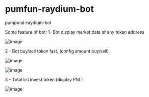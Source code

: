 # pumfun-raydium-bot
pumpund-raydium-bot

Some feature of bot:
1- Bot display market data of any token address

![image](https://github.com/user-attachments/assets/20a7a777-47f1-4da7-b793-5ae2219ceb9d)

2 - Bot buy/sell token fast, (config amount buy/sell)

![image](https://github.com/user-attachments/assets/520ff1f9-5c6d-45df-be38-700632b5da89)

![image](https://github.com/user-attachments/assets/d982443c-9949-4ed9-a9fa-434bc22b7c79)

3 - Total list invest token (display PNL)

![image](https://github.com/user-attachments/assets/4bd50bc4-ee32-42d9-934e-21a8b48200a1)
